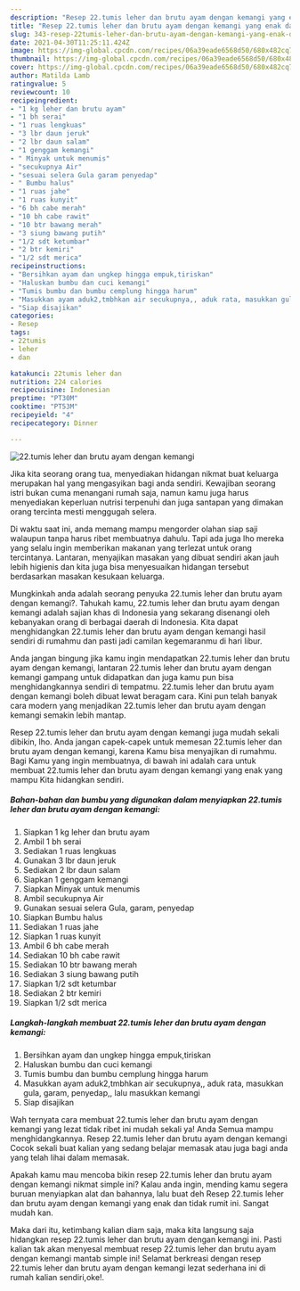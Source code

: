 ```yaml
---
description: "Resep 22.tumis leher dan brutu ayam dengan kemangi yang enak dan Mudah Dibuat"
title: "Resep 22.tumis leher dan brutu ayam dengan kemangi yang enak dan Mudah Dibuat"
slug: 343-resep-22tumis-leher-dan-brutu-ayam-dengan-kemangi-yang-enak-dan-mudah-dibuat
date: 2021-04-30T11:25:11.424Z
image: https://img-global.cpcdn.com/recipes/06a39eade6568d50/680x482cq70/22tumis-leher-dan-brutu-ayam-dengan-kemangi-foto-resep-utama.jpg
thumbnail: https://img-global.cpcdn.com/recipes/06a39eade6568d50/680x482cq70/22tumis-leher-dan-brutu-ayam-dengan-kemangi-foto-resep-utama.jpg
cover: https://img-global.cpcdn.com/recipes/06a39eade6568d50/680x482cq70/22tumis-leher-dan-brutu-ayam-dengan-kemangi-foto-resep-utama.jpg
author: Matilda Lamb
ratingvalue: 5
reviewcount: 10
recipeingredient:
- "1 kg leher dan brutu ayam"
- "1 bh serai"
- "1 ruas lengkuas"
- "3 lbr daun jeruk"
- "2 lbr daun salam"
- "1 genggam kemangi"
- " Minyak untuk menumis"
- "secukupnya Air"
- "sesuai selera Gula garam penyedap"
- " Bumbu halus"
- "1 ruas jahe"
- "1 ruas kunyit"
- "6 bh cabe merah"
- "10 bh cabe rawit"
- "10 btr bawang merah"
- "3 siung bawang putih"
- "1/2 sdt ketumbar"
- "2 btr kemiri"
- "1/2 sdt merica"
recipeinstructions:
- "Bersihkan ayam dan ungkep hingga empuk,tiriskan"
- "Haluskan bumbu dan cuci kemangi"
- "Tumis bumbu dan bumbu cemplung hingga harum"
- "Masukkan ayam aduk2,tmbhkan air secukupnya,, aduk rata, masukkan gula, garam, penyedap,, lalu masukkan kemangi"
- "Siap disajikan"
categories:
- Resep
tags:
- 22tumis
- leher
- dan

katakunci: 22tumis leher dan 
nutrition: 224 calories
recipecuisine: Indonesian
preptime: "PT30M"
cooktime: "PT53M"
recipeyield: "4"
recipecategory: Dinner

---
```



![22.tumis leher dan brutu ayam dengan kemangi](https://img-global.cpcdn.com/recipes/06a39eade6568d50/680x482cq70/22tumis-leher-dan-brutu-ayam-dengan-kemangi-foto-resep-utama.jpg)

Jika kita seorang orang tua, menyediakan hidangan nikmat buat keluarga merupakan hal yang mengasyikan bagi anda sendiri. Kewajiban seorang istri bukan cuma menangani rumah saja, namun kamu juga harus menyediakan keperluan nutrisi terpenuhi dan juga santapan yang dimakan orang tercinta mesti menggugah selera.

Di waktu  saat ini, anda memang mampu mengorder olahan siap saji walaupun tanpa harus ribet membuatnya dahulu. Tapi ada juga lho mereka yang selalu ingin memberikan makanan yang terlezat untuk orang tercintanya. Lantaran, menyajikan masakan yang dibuat sendiri akan jauh lebih higienis dan kita juga bisa menyesuaikan hidangan tersebut berdasarkan masakan kesukaan keluarga. 



Mungkinkah anda adalah seorang penyuka 22.tumis leher dan brutu ayam dengan kemangi?. Tahukah kamu, 22.tumis leher dan brutu ayam dengan kemangi adalah sajian khas di Indonesia yang sekarang disenangi oleh kebanyakan orang di berbagai daerah di Indonesia. Kita dapat menghidangkan 22.tumis leher dan brutu ayam dengan kemangi hasil sendiri di rumahmu dan pasti jadi camilan kegemaranmu di hari libur.

Anda jangan bingung jika kamu ingin mendapatkan 22.tumis leher dan brutu ayam dengan kemangi, lantaran 22.tumis leher dan brutu ayam dengan kemangi gampang untuk didapatkan dan juga kamu pun bisa menghidangkannya sendiri di tempatmu. 22.tumis leher dan brutu ayam dengan kemangi boleh dibuat lewat beragam cara. Kini pun telah banyak cara modern yang menjadikan 22.tumis leher dan brutu ayam dengan kemangi semakin lebih mantap.

Resep 22.tumis leher dan brutu ayam dengan kemangi juga mudah sekali dibikin, lho. Anda jangan capek-capek untuk memesan 22.tumis leher dan brutu ayam dengan kemangi, karena Kamu bisa menyajikan di rumahmu. Bagi Kamu yang ingin membuatnya, di bawah ini adalah cara untuk membuat 22.tumis leher dan brutu ayam dengan kemangi yang enak yang mampu Kita hidangkan sendiri.

<!--inarticleads1-->

##### Bahan-bahan dan bumbu yang digunakan dalam menyiapkan 22.tumis leher dan brutu ayam dengan kemangi:

1. Siapkan 1 kg leher dan brutu ayam
1. Ambil 1 bh serai
1. Sediakan 1 ruas lengkuas
1. Gunakan 3 lbr daun jeruk
1. Sediakan 2 lbr daun salam
1. Siapkan 1 genggam kemangi
1. Siapkan  Minyak untuk menumis
1. Ambil secukupnya Air
1. Gunakan sesuai selera Gula, garam, penyedap
1. Siapkan  Bumbu halus
1. Sediakan 1 ruas jahe
1. Siapkan 1 ruas kunyit
1. Ambil 6 bh cabe merah
1. Sediakan 10 bh cabe rawit
1. Sediakan 10 btr bawang merah
1. Sediakan 3 siung bawang putih
1. Siapkan 1/2 sdt ketumbar
1. Sediakan 2 btr kemiri
1. Siapkan 1/2 sdt merica




<!--inarticleads2-->

##### Langkah-langkah membuat 22.tumis leher dan brutu ayam dengan kemangi:

1. Bersihkan ayam dan ungkep hingga empuk,tiriskan
1. Haluskan bumbu dan cuci kemangi
1. Tumis bumbu dan bumbu cemplung hingga harum
1. Masukkan ayam aduk2,tmbhkan air secukupnya,, aduk rata, masukkan gula, garam, penyedap,, lalu masukkan kemangi
1. Siap disajikan




Wah ternyata cara membuat 22.tumis leher dan brutu ayam dengan kemangi yang lezat tidak ribet ini mudah sekali ya! Anda Semua mampu menghidangkannya. Resep 22.tumis leher dan brutu ayam dengan kemangi Cocok sekali buat kalian yang sedang belajar memasak atau juga bagi anda yang telah lihai dalam memasak.

Apakah kamu mau mencoba bikin resep 22.tumis leher dan brutu ayam dengan kemangi nikmat simple ini? Kalau anda ingin, mending kamu segera buruan menyiapkan alat dan bahannya, lalu buat deh Resep 22.tumis leher dan brutu ayam dengan kemangi yang enak dan tidak rumit ini. Sangat mudah kan. 

Maka dari itu, ketimbang kalian diam saja, maka kita langsung saja hidangkan resep 22.tumis leher dan brutu ayam dengan kemangi ini. Pasti kalian tak akan menyesal membuat resep 22.tumis leher dan brutu ayam dengan kemangi mantab simple ini! Selamat berkreasi dengan resep 22.tumis leher dan brutu ayam dengan kemangi lezat sederhana ini di rumah kalian sendiri,oke!.

